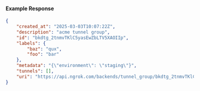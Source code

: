 <!-- Code generated for API Clients. DO NOT EDIT. -->

#### Example Response

```json
{
	"created_at": "2025-03-03T10:07:22Z",
	"description": "acme tunnel group",
	"id": "bkdtg_2tnmvTKlC5yasEwZbLTV5XAOIIp",
	"labels": {
		"baz": "qux",
		"foo": "bar"
	},
	"metadata": "{\"environment\": \"staging\"}",
	"tunnels": [],
	"uri": "https://api.ngrok.com/backends/tunnel_group/bkdtg_2tnmvTKlC5yasEwZbLTV5XAOIIp"
}
```
